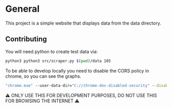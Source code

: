 # General

This project is a simple website that displays data from the data directory.

## Contributing

You will need python to create test data via:
```sh
python3 python3 src/scraper.py $(pwd)/data 105
```

To be able to develop locally you need to disable the CORS policy in chrome, so you can see the graphs.
```bat
"chrome.exe" --user-data-dir="C://chrome-dev-disabled-security" --disable-web-security --disable-site-isolation-trials
```
⚠ ONLY USE THIS FOR DEVELOPMENT PURPOSES, DO NOT USE THIS FOR BROWSING THE INTERNET ⚠
